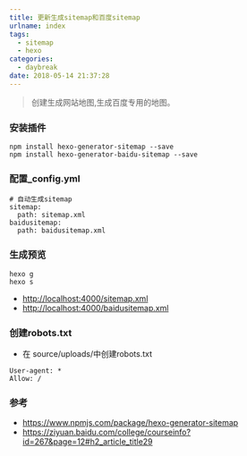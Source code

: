 ```yaml
---
title: 更新生成sitemap和百度sitemap
urlname: index
tags:
  - sitemap
  - hexo
categories:
  - daybreak
date: 2018-05-14 21:37:28
---
```

>创建生成网站地图,生成百度专用的地图。

<!-- more -->
### 安装插件
```
npm install hexo-generator-sitemap --save
npm install hexo-generator-baidu-sitemap --save
```

### 配置_config.yml
```
# 自动生成sitemap
sitemap:
  path: sitemap.xml
baidusitemap:
  path: baidusitemap.xml
```
### 生成预览
```
hexo g
hexo s
```
- <http://localhost:4000/sitemap.xml>
- <http://localhost:4000/baidusitemap.xml>

### 创建robots.txt
- 在 source/uploads/中创建robots.txt
```
User-agent: * 
Allow: /
```

### 参考
- <https://www.npmjs.com/package/hexo-generator-sitemap>
- <https://ziyuan.baidu.com/college/courseinfo?id=267&page=12#h2_article_title29>

